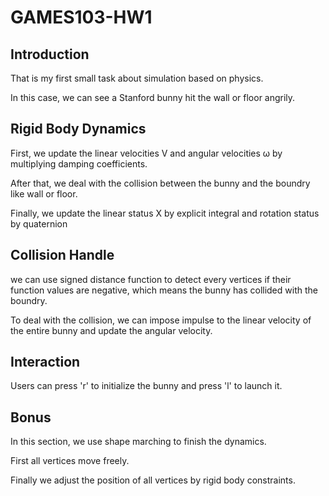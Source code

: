 # GAMES103-HW1

## Introduction
That is my first small task about simulation based on physics.

In this case, we can see a Stanford bunny hit the wall or floor angrily.

## Rigid Body Dynamics
First, we update the linear velocities V and angular velocities ω by multiplying damping coefficients.

After that, we deal with the collision between the bunny and the boundry like wall or floor.

Finally, we update the linear status X by explicit integral and rotation status by quaternion

## Collision Handle
we can use signed distance function to detect every vertices if their function values are negative, which means the bunny has collided with the boundry. 

To deal with the collision, we can impose impulse to the linear velocity of the entire bunny and update the angular velocity. 

## Interaction
Users can press 'r' to initialize the bunny and press 'l' to launch it. 

## Bonus
In this section, we use shape marching to finish the dynamics. 

First all vertices move freely.

Finally we adjust the position of all vertices by rigid body constraints.
